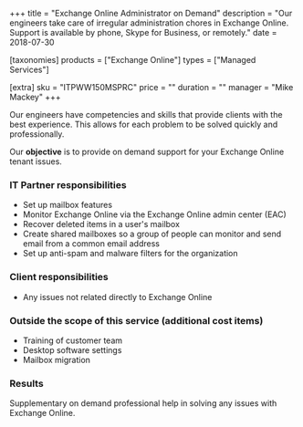 +++
title = "Exchange Online Administrator on Demand"
description = "Our engineers take care of irregular administration chores in Exchange Online. Support is available by phone, Skype for Business, or remotely."
date = 2018-07-30

[taxonomies]
products = ["Exchange Online"]
types = ["Managed Services"]

[extra]
sku = "ITPWW150MSPRC"
price = ""
duration = ""
manager = "Mike Mackey"
+++

Our engineers have competencies and skills that provide clients with the
best experience. This allows for each problem to be solved quickly and
professionally.

Our **objective** is to provide on demand support for your Exchange
Online tenant issues.

### IT Partner responsibilities

-   Set up mailbox features
-   Monitor Exchange Online via the Exchange Online admin center
    (EAC)
-   Recover deleted items in a user's mailbox
-   Create shared mailboxes so a group of people can monitor and send
    email from a common email address
-   Set up anti-spam and malware filters for the organization

### Client responsibilities

-   Any issues not related directly to Exchange Online

### Outside  the scope of this service (additional cost items)

-   Training of customer team
-   Desktop software settings
-   Mailbox migration

### Results

Supplementary on demand professional help in solving any issues with
Exchange Online.
